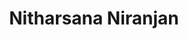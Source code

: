 ---
path: '/team/nitharsana-niranjan'
title: 'Nitharsana Niranjan'
image: '/team/nitharsana-niranjan.jpg'
order: 2
jobtitle: 'Co-President'
email: 'nitharsana.niranjan@mail.utoronto.ca'
linkedinurl: 'https://www.linkedin.com/in/nitharsana-niranjan-162635152/'
---